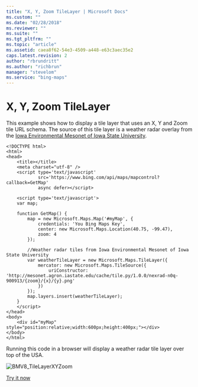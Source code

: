 ```yaml
---
title: "X, Y, Zoom TileLayer | Microsoft Docs"
ms.custom: ""
ms.date: "02/28/2018"
ms.reviewer: ""
ms.suite: ""
ms.tgt_pltfrm: ""
ms.topic: "article"
ms.assetid: caea8f62-54e3-4509-a448-e63c3aec35e2
caps.latest.revision: 2
author: "rbrundritt"
ms.author: "richbrun"
manager: "stevelom"
ms.service: "bing-maps"
---
```

# X, Y, Zoom TileLayer
This example shows how to display a tile layer that uses an X, Y and Zoom tile URL schema. The source of this tile layer is a weather radar overlay from the [Iowa Environmental Mesonet of Iowa State University](http://mesonet.agron.iastate.edu/ogc/).

```
<!DOCTYPE html>
<html>
<head>
    <title></title>
    <meta charset="utf-8" />
    <script type='text/javascript'
            src='https://www.bing.com/api/maps/mapcontrol?callback=GetMap'
            async defer></script>

    <script type='text/javascript'>
    var map;

    function GetMap() {
        map = new Microsoft.Maps.Map('#myMap', {
            credentials: 'You Bing Maps Key',
            center: new Microsoft.Maps.Location(40.75, -99.47),
            zoom: 4
        });

        //Weather radar tiles from Iowa Environmental Mesonet of Iowa State University
        var weatherTileLayer = new Microsoft.Maps.TileLayer({
            mercator: new Microsoft.Maps.TileSource({
                uriConstructor: 'http://mesonet.agron.iastate.edu/cache/tile.py/1.0.0/nexrad-n0q-900913/{zoom}/{x}/{y}.png'
            })
        });
        map.layers.insert(weatherTileLayer);
    }
    </script>
</head>
<body>
    <div id="myMap" style="position:relative;width:600px;height:400px;"></div>
</body>
</html>
```

Running this code in a browser will display a weather radar tile layer over top of the USA. 
 
![BMV8_TileLayerXYZoom](..//media/bmv8-tilelayerxyzoom.PNG)

[Try it now](http://www.bing.com/api/maps/sdk/mapcontrol/isdk#tileLayerPublicXYZoom+JS)
